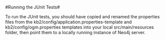 #Running the JUnit Tests#

To run the JUnit tests, you should have copied and renamed the properties files from the kb2/config/application.properties-template and kb2/config/ogm.properties templates into your local src/main/resources folder, then point them to a locally running instance of Neo4j server.


